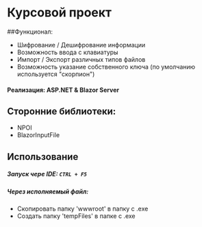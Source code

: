 # Курсовой проект

##Функционал:
- Шифрование / Дешифрование информации
- Возможность ввода с клавиатуры
- Импорт / Экспорт различных типов файлов
- Возможность указание собственного ключа (по умолчанию используется "скорпион")

#### Реализация: ASP.NET & Blazor Server
## Сторонние библиотеки:
- NPOI
- BlazorInputFile

## Использование
##### Запуск чере IDE: `CTRL + F5`
##### Через исполняемый файл:
- Скопировать папку 'wwwroot' в папку с .exe
- Создать папку 'tempFiles' в папке с .exe
